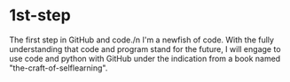 # 1st-step
The first step in GitHub and code./n
I'm a newfish of code. 
With the fully understanding that code and program stand for the future, I will engage to use code and python with GitHub under the indication from a book named "the-craft-of-selflearning".
